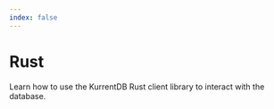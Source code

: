 ```yaml
---
index: false
---
```


# Rust

Learn how to use the KurrentDB Rust client library to interact with the database.

<Catalog/>